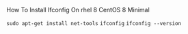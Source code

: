 How To Install Ifconfig On rhel 8 CentOS 8 Minimal

`sudo apt-get install net-tools`
`ifconfig`
`ifconfig --version`
